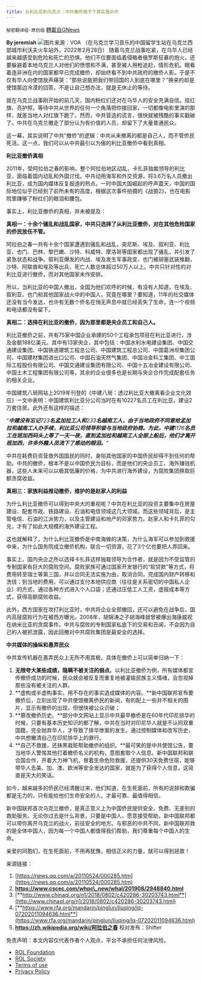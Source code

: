 ```yaml
---
title: 从利比亚到乌克兰：中共撤侨幌子下其实是杀侨
---
```

`秘密翻译组-原创组` [轉載自GNews](https://gnews.org/zh-hans/2092946/)

**By jeremiah**
![](https://assets.gnews.org/wp-content/uploads/2022/03/01bd0000-0aff-0242-144f-08d9facfe718_w1023_r1_s.jpg)图片来源：VOA （在乌克兰学习音乐的中国留学生站在乌克兰西部城市利沃夫火车站外，2022年2月28日）
随着乌克兰战事吃紧，在乌华人已经越来越感受到危险和死亡的恐惧。他们不仅要面临着侵略者俄罗斯狂暴的炮火，还要躲避着本地乌克兰人对他们的愤恨和不满，甚至被人用枪追赶，情形危机。眼看着连非洲在内的国家都早已完成撤侨，却始终看不到中共政府的撤侨人影。于是不仅有华人向使馆放声痛哭：“那些说能把我们带回国的人到底在哪里？”换来的却是使馆那边冷漠的回答，不是让自己想办法，就是无休止的等待。

就在乌克兰战事刚开始的前几天，国内粉红们还对在乌华人的安全充满自信。挂红旗、亮护照，等待中共从世界的任何一个角落把你接回家，一切都像电影里演的那样，就差当地人对红旗下跪了。然而，中共营造的谎言，很快就被残酷的事实戳破了。中共在乌克兰撤走了部分认为有价值的人员，却留下了大量普通民众。

这一幕，其实说明了中共“撤侨”的逻辑：中共从来撤离的都是自己人，而不管侨民死活。这一点，我们可以从中共最引以为傲的利比亚撤侨中看到真相。

**利比亚撤侨真相**

2011年，受阿拉伯之春的影响，整个阿拉伯地区动乱，卡扎菲独裁领导的利比亚，面临着国内动乱和外国讨伐。中共动用海军和外交资源，将3.6万名人员撤出利比亚，成为国内媒体反复报道的热点。一时中国大国崛起的呼声震天，中国的国际地位似乎已经到了前所未有的高度，根据这次事件拍摄的《战狼2》，也在电影院里赚够了粉红们的眼泪和腰包。

事实上，利比亚撤侨的真相，并未被提及：

**真相一：十余个骚乱和战乱国家，中共只选择了从利比亚撤侨，对在其他危险国家的侨民放任不管。**

阿拉伯之春一共有十余个国家遭遇到骚乱和战乱，突尼斯、埃及、叙利亚、利比亚、也门、巴林、黎巴嫩、沙特、科威特、摩洛哥等国家都出现了骚乱，并引发了紧急状态和战争。叙利亚爆发的内战、埃及发生军事政变、也门被胡塞武装推翻，沙特、阿联酋和埃及等出兵，死亡人数总体超过50万人以上。中共只针对性的对利比亚进行撤侨，而对其他国家未作安排。

所以，当利比亚的中国人撤出，全国为他们欢呼的时候，有没有人知道，在埃及、叙利亚、也门和其他国家战火中的中国人，究竟在哪里？要知道，11年的社交媒体还没有当今发达，也许有无数个侨名在悄无声息中就已经丢失了生命，连一个视频和电话都没有留下。

**真相二：选择在利比亚的撤侨，因为那里都是央企员工和自己人。**

利比亚撤侨之前，共有75家中国企业承建的50个工程承包项目在利比亚进行，涉及金额188亿美元。其中有13家央企，其中包括：中国水利水电建设集团、中国交通建设集团、中国铁道建筑工程总公司、中国建筑工程总公司、中国葛洲坝集团公司、中国建材集团进出口公司、中国石油天然气集团、中国冶金科工集团、中工国际工程股份有限公司、中国交通建设集团有限公司、中国十五冶金建设有限公司、中国土木工程集团有限公司等，其余的企业很多也是长期与央企合作完成配套任务的相关企业。

中国建筑八局网站上2019年刊登的《中建八局：透过利比亚大撤离看企业文化效应》一文中表明：中国建筑利比亚分公司当时在有10227名员工在利比亚，建设2万套住房。此外还有这样的描述：

*“**中建没有忘记**723**名孟加拉工人和**233**名越南工人，由于当地政府不同意给孟加拉和越南工人办手续，利比亚公司领导积极与当地政府协商。为此，中建**1176**名员工在班加西码头上等了一天一夜，直到孟加拉和越南工人全部上船后，他们才离开班加西，许多外籍人员流下了感动的眼泪。**”*

中共在耗费巨资营救外国国民的同时，身陷其他国家的中国侨民却得不到任何的帮助。中共的撤侨，根本不是以中国侨民为目标，而是他们的央企员工、海外赚钱机器，这些人未来可以以极其低廉的价格，为中共进行海外建设，为腐败集团换取巨额贪腐收益。

**真相三：家族利益推动撤侨，维护的是赵家人的利益**

为什么利比亚撤侨可以得到中央大的重视呢？中共在利比亚的投资主要集中在房屋建设、配套市政、铁路建设、石油和电信领域这几大领域。而这些领域背后，是主管电信、石油的江派势力，以及主管建设和地产的邓家势力。赵家人和卡扎菲的勾兑，才有了如此大规模的海外建设工程。

这也就解释了，为什么利比亚撤侨是中南海做的决策，为什么海军可以参加到救援中来，为什么国务院成立撤侨机构，联合一切资源，花了3个亿也要把人弄回来。

事实上，国内央企之所以选择卡扎菲这样独裁领导为合作者，就是因为不受监管的专制国家有巨大的腐败空间。腐败家族可通过国家开发银行的“软贷款”等方式，将费用转至瑞士等第三国，并以合同无法实施为由，取消合同，完成国内财产转移和洗钱；到当地的费用，可以通过支付本地供应商（往往是关系密切的中国私人企业）的方式，通过各种方式进入个人口袋；还通过压低工人工资，虚报成本等方式，获得高额腐败收益。

此外，西方国家在攻打利比亚时，中共将企业全部撤回，还可以避免在战争后，国内高层腐败行为在被西方曝光。2008年，胡锦涛之子胡海峰就曾被爆出海康威视在纳米比亚的贪腐事件。中共与腐败的专制国家私底下的交易和丑闻，不会因为自己的人被抓泄露，因此回撤对中共腐败集团是最安全的选择。

**中共媒体的操纵和愚弄民众**

中共宣传机器在愚弄民众上无所不用其极，具体在撤侨上可以简单归纳一下：

1. **无限夸大某些成绩，隐瞒不被关注的弱点**。以利比亚撤侨为例，所有媒体都宣传撤侨成功的时候，民众就会被反复而重复地被灌输民族主义情绪，会忽视掉那些没有被关注的人群。
2. **虚构或半虚构事实，用不存在的事实造成媒体的内容。**新中国联邦宣布要撤侨后，立刻出现了中共使馆撤离侨民的新闻，有的配上一些并不相关的图片，显示有撤侨的出现，但很快被公众识破；
3. **篡改撤侨历史。**部分中文网站上显示中共最早撤侨是在60年代印尼排华的时候，只要有基本历史知识的都了解，中共在当时对印尼华人就是不认同双重国籍，完全抛弃华人，才导致了排华惨案的发生。通过控制媒体和改写历史，中共想撇清自己在印尼排华上的罪行。
4. **自己不救援，还抹黑栽赃帮助撤侨的组织。**最可笑的是中共使馆公告，要当地华人警惕其他打着撤侨名义的机构，意图套取个人信息。新中国联邦和联合国合作，开着大力神飞机，冒着生命危险救援，还提供30天免费住宿，能够带华人去美、加、澳、欧洲等安全发达的国家，就是为了获得个人信息，这简直是天大的笑话。


如今，越来越多的侨民已经清醒过来，他们知道，在生死面前，所有的说辞和欺骗都是无力的，只有能给他们生命安全的人，才最可靠、最值得相信。

新中国联邦首次乌克兰撤侨，是真正意义上为中国侨民提供安全、免费、无差别的救助服务。无论你过去是什么背景，只要是中国人，愿意接受帮助，新中国联邦都可以带你离开乌克兰的战火，前往安全的地方。与邪恶的中共不同，新中国联邦救的是全体中国人，因为每一个中国人都值得我们帮助，我们尊重每个中国人的生命。

亲爱的同胞们，在生死面前，不用再犹豫，相信正义的力量，就可以得到拯救！

来源链接：

1. [https://news.qq.com/a/20110524/000285.htm](https://news.qq.com/a/20110524/000285.htm)
2. **https://www.cscec.com/whpc\_new/whal/201908/2948840.html**
3. [**http://www.chinaql.org/n1/2018/0802/c420286-30203743.html**](http://www.chinaql.org/n1/2018/0802/c420286-30203743.html)
4. [**https://www.rfa.org/mandarin/pinglun/liuqing/lq-07202011094636.html**](https://www.rfa.org/mandarin/pinglun/liuqing/lq-07202011094636.html)
5. **https://zh.wikipedia.org/wiki/阿拉伯之春**
校对发布：Shifter


 

免责声明：本文内容仅代表作者个人观点，平台不承担任何法律风险。

- [ROL Foundation](https://rolfoundation.org/)
- [ROL Society](https://rolsociety.org/)
- [Terms of use](https://gnews.org/terms-of-use-3/)
- [Privacy Policy](https://gnews.org/privacy-policy/)
